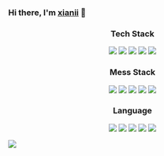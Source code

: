 ### Hi there, I'm [xianii](https://nigh.github.io) 👋

<h3 align="center">Tech Stack</h3>
<p align="center">
  <img src="https://img.icons8.com/dusk/48/000000/linkedin.png"/>
  <img src="https://img.icons8.com/dusk/48/000000/medium-new.png"/>
  <img src="https://img.icons8.com/dusk/48/000000/twitter.png"/>
  <img src="https://img.icons8.com/color/48/000000/signal-app.png"/>
  <img src="https://img.icons8.com/dusk/48/000000/youtube--v2.png"/>
</p>

<h3 align="center">Mess Stack</h3>
<p align="center">
  <img src="https://img.icons8.com/dusk/48/000000/linkedin.png"/>
  <img src="https://img.icons8.com/dusk/48/000000/medium-new.png"/>
  <img src="https://img.icons8.com/dusk/48/000000/twitter.png"/>
  <img src="https://img.icons8.com/color/48/000000/signal-app.png"/>
  <img src="https://img.icons8.com/dusk/48/000000/youtube--v2.png"/>
</p>

<h3 align="center">Language</h3>
<p align="center">
  <img src="https://img.icons8.com/dusk/48/000000/linkedin.png"/>
  <img src="https://img.icons8.com/dusk/48/000000/medium-new.png"/>
  <img src="https://img.icons8.com/dusk/48/000000/twitter.png"/>
  <img src="https://img.icons8.com/color/48/000000/signal-app.png"/>
  <img src="https://img.icons8.com/dusk/48/000000/youtube--v2.png"/>
</p>

![](https://github-readme-stats.vercel.app/api?username=nigh&show_icons=true&count_private=true&theme=monokai)


